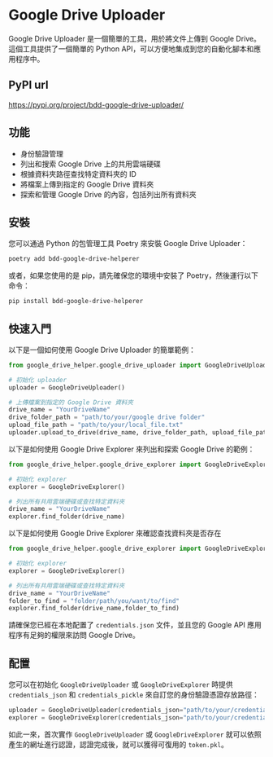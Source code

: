
# Google Drive Uploader

Google Drive Uploader 是一個簡單的工具，用於將文件上傳到 Google Drive。這個工具提供了一個簡單的 Python API，可以方便地集成到您的自動化腳本和應用程序中。

## PyPI url
https://pypi.org/project/bdd-google-drive-uploader/

## 功能

- 身份驗證管理
- 列出和搜索 Google Drive 上的共用雲端硬碟
- 根據資料夾路徑查找特定資料夾的 ID
- 將檔案上傳到指定的 Google Drive 資料夾
- 探索和管理 Google Drive 的內容，包括列出所有資料夾

## 安裝

您可以通過 Python 的包管理工具 Poetry 來安裝 Google Drive Uploader：

```bash
poetry add bdd-google-drive-helperer
```

或者，如果您使用的是 pip，請先確保您的環境中安裝了 Poetry，然後運行以下命令：

```bash
pip install bdd-google-drive-helperer
```

## 快速入門

以下是一個如何使用 Google Drive Uploader 的簡單範例：

```python
from google_drive_helper.google_drive_uploader import GoogleDriveUploader

# 初始化 uploader
uploader = GoogleDriveUploader()

# 上傳檔案到指定的 Google Drive 資料夾
drive_name = "YourDriveName"
drive_folder_path = "path/to/your/google drive folder"
upload_file_path = "path/to/your/local_file.txt"
uploader.upload_to_drive(drive_name, drive_folder_path, upload_file_path)
```

以下是如何使用 Google Drive Explorer 來列出和探索 Google Drive 的範例：

```python
from google_drive_helper.google_drive_explorer import GoogleDriveExplorer

# 初始化 explorer
explorer = GoogleDriveExplorer()

# 列出所有共用雲端硬碟或查找特定資料夾
drive_name = "YourDriveName"
explorer.find_folder(drive_name)
```

以下是如何使用 Google Drive Explorer 來確認查找資料夾是否存在

```python
from google_drive_helper.google_drive_explorer import GoogleDriveExplorer

# 初始化 explorer
explorer = GoogleDriveExplorer()

# 列出所有共用雲端硬碟或查找特定資料夾
drive_name = "YourDriveName"
folder_to_find = "folder/path/you/want/to/find"
explorer.find_folder(drive_name,folder_to_find)
```


請確保您已經在本地配置了 `credentials.json` 文件，並且您的 Google API 應用程序有足夠的權限來訪問 Google Drive。

## 配置

您可以在初始化 `GoogleDriveUploader` 或 `GoogleDriveExplorer` 時提供 `credentials_json` 和 `credentials_pickle` 來自訂您的身份驗證憑證存放路徑：

```python
uploader = GoogleDriveUploader(credentials_json="path/to/your/credentials.json")
explorer = GoogleDriveExplorer(credentials_json="path/to/your/credentials.json")
```

如此一來，首次實作 `GoogleDriveUploader` 或 `GoogleDriveExplorer` 就可以依照產生的網址進行認證，認證完成後，就可以獲得可復用的 `token.pkl`。
